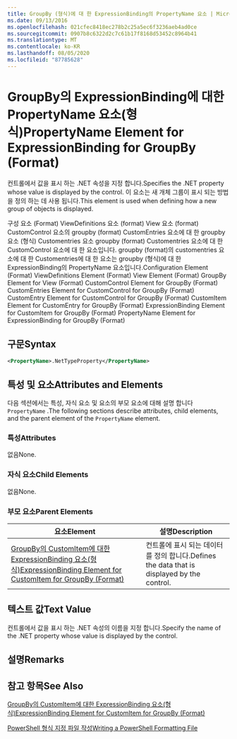 ```yaml
---
title: GroupBy (형식)에 대 한 ExpressionBinding의 PropertyName 요소 | Microsoft Docs
ms.date: 09/13/2016
ms.openlocfilehash: 021cfec8418ec278b2c25a5ec6f3236aeb4ad0ce
ms.sourcegitcommit: 0907b8c6322d2c7c61b17f8168d53452c8964b41
ms.translationtype: MT
ms.contentlocale: ko-KR
ms.lasthandoff: 08/05/2020
ms.locfileid: "87785628"
---
```

# <a name="propertyname-element-for-expressionbinding-for-groupby-format"></a><span data-ttu-id="04760-102">GroupBy의 ExpressionBinding에 대한 PropertyName 요소(형식)</span><span class="sxs-lookup"><span data-stu-id="04760-102">PropertyName Element for ExpressionBinding for GroupBy (Format)</span></span>

<span data-ttu-id="04760-103">컨트롤에서 값을 표시 하는 .NET 속성을 지정 합니다.</span><span class="sxs-lookup"><span data-stu-id="04760-103">Specifies the .NET property whose value is displayed by the control.</span></span> <span data-ttu-id="04760-104">이 요소는 새 개체 그룹이 표시 되는 방법을 정의 하는 데 사용 됩니다.</span><span class="sxs-lookup"><span data-stu-id="04760-104">This element is used when defining how a new group of objects is displayed.</span></span>

<span data-ttu-id="04760-105">구성 요소 (Format) ViewDefinitions 요소 (format) View 요소 (format) CustomControl 요소의 groupby (format) CustomEntries 요소에 대 한 groupby 요소 (형식) Customentries 요소 groupby (format) Customentries 요소에 대 한 CustomControl 요소에 대 한 요소입니다. groupby (format)의 customentries 요소에 대 한 Customentries에 대 한 요소는 groupby (형식)에 대 한 ExpressionBinding의 PropertyName 요소입니다.</span><span class="sxs-lookup"><span data-stu-id="04760-105">Configuration Element (Format) ViewDefinitions Element (Format) View Element (Format) GroupBy Element for View (Format) CustomControl Element for GroupBy (Format) CustomEntries Element for CustomControl for GroupBy (Format) CustomEntry Element for CustomControl for GroupBy (Format) CustomItem Element for CustomEntry for GroupBy (Format) ExpressionBinding Element for CustomItem for GroupBy (Format) PropertyName Element for ExpressionBinding for GroupBy (Format)</span></span>

## <a name="syntax"></a><span data-ttu-id="04760-106">구문</span><span class="sxs-lookup"><span data-stu-id="04760-106">Syntax</span></span>

```xml
<PropertyName>.NetTypeProperty</PropertyName>
```

## <a name="attributes-and-elements"></a><span data-ttu-id="04760-107">특성 및 요소</span><span class="sxs-lookup"><span data-stu-id="04760-107">Attributes and Elements</span></span>

<span data-ttu-id="04760-108">다음 섹션에서는 특성, 자식 요소 및 요소의 부모 요소에 대해 설명 합니다 `PropertyName` .</span><span class="sxs-lookup"><span data-stu-id="04760-108">The following sections describe attributes, child elements, and the parent element of the `PropertyName` element.</span></span>

### <a name="attributes"></a><span data-ttu-id="04760-109">특성</span><span class="sxs-lookup"><span data-stu-id="04760-109">Attributes</span></span>

<span data-ttu-id="04760-110">없음</span><span class="sxs-lookup"><span data-stu-id="04760-110">None.</span></span>

### <a name="child-elements"></a><span data-ttu-id="04760-111">자식 요소</span><span class="sxs-lookup"><span data-stu-id="04760-111">Child Elements</span></span>

<span data-ttu-id="04760-112">없음</span><span class="sxs-lookup"><span data-stu-id="04760-112">None.</span></span>

### <a name="parent-elements"></a><span data-ttu-id="04760-113">부모 요소</span><span class="sxs-lookup"><span data-stu-id="04760-113">Parent Elements</span></span>

|<span data-ttu-id="04760-114">요소</span><span class="sxs-lookup"><span data-stu-id="04760-114">Element</span></span>|<span data-ttu-id="04760-115">설명</span><span class="sxs-lookup"><span data-stu-id="04760-115">Description</span></span>|
|-------------|-----------------|
|[<span data-ttu-id="04760-116">GroupBy의 CustomItem에 대한 ExpressionBinding 요소(형식)</span><span class="sxs-lookup"><span data-stu-id="04760-116">ExpressionBinding Element for CustomItem for GroupBy (Format)</span></span>](./expressionbinding-element-for-customitem-for-groupby-format.md)|<span data-ttu-id="04760-117">컨트롤에 표시 되는 데이터를 정의 합니다.</span><span class="sxs-lookup"><span data-stu-id="04760-117">Defines the data that is displayed by the control.</span></span>|

## <a name="text-value"></a><span data-ttu-id="04760-118">텍스트 값</span><span class="sxs-lookup"><span data-stu-id="04760-118">Text Value</span></span>

<span data-ttu-id="04760-119">컨트롤에서 값을 표시 하는 .NET 속성의 이름을 지정 합니다.</span><span class="sxs-lookup"><span data-stu-id="04760-119">Specify the name of the .NET property whose value is displayed by the control.</span></span>

## <a name="remarks"></a><span data-ttu-id="04760-120">설명</span><span class="sxs-lookup"><span data-stu-id="04760-120">Remarks</span></span>

## <a name="see-also"></a><span data-ttu-id="04760-121">참고 항목</span><span class="sxs-lookup"><span data-stu-id="04760-121">See Also</span></span>

[<span data-ttu-id="04760-122">GroupBy의 CustomItem에 대한 ExpressionBinding 요소(형식)</span><span class="sxs-lookup"><span data-stu-id="04760-122">ExpressionBinding Element for CustomItem for GroupBy (Format)</span></span>](./expressionbinding-element-for-customitem-for-groupby-format.md)

[<span data-ttu-id="04760-123">PowerShell 형식 지정 파일 작성</span><span class="sxs-lookup"><span data-stu-id="04760-123">Writing a PowerShell Formatting File</span></span>](./writing-a-powershell-formatting-file.md)
